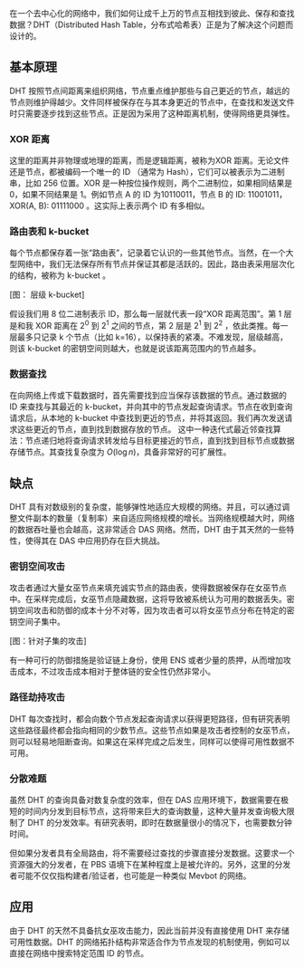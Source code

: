 在一个去中心化的网络中，我们如何让成千上万的节点互相找到彼此、保存和查找数据？DHT（Distributed Hash Table，分布式哈希表）正是为了解决这个问题而设计的。

## 基本原理

DHT 按照节点间距离来组织网络，节点重点维护那些与自己更近的节点，越远的节点则维护得越少。文件同样被保存在与其本身更近的节点中，在查找和发送文件时只需要逐步找到这些节点。正是因为采用了这种距离机制，使得网络更具弹性。

### XOR 距离

这里的距离并非物理或地理的距离，而是逻辑距离，被称为XOR 距离。无论文件还是节点，都被编码一个唯一的 ID （通常为 Hash），它们可以被表示为二进制串，比如 256 位置。XOR 是一种按位操作规则，两个二进制位，如果相同结果是 0，如果不同结果是 1。例如节点 A 的 ID 为10110011，节点 B 的 ID: 11001011，XOR(A, B): 01111000 。这实际上表示两个 ID 有多相似。

### 路由表和 k-bucket

每个节点都保存着一张“路由表”，记录着它认识的一些其他节点。当然，在一个大型网络中，我们无法保存所有节点并保证其都是活跃的。因此，路由表采用层次化的结构，被称为 k-bucket 。

[图： 层级 k-bucket]

假设我们用 8 位二进制表示 ID，那么每一层就代表一段“XOR 距离范围”。第 1 层是和我 XOR 距离在 $2^0$ 到 $2^1$ 之间的节点，第 2 层是 $2^1$ 到 $2^2$ ，依此类推。每一层最多只记录 k 个节点（比如 k=16），以保持表的紧凑。不难发现，层级越高，则该 k-bucket 的密钥空间则越大，也就是说该距离范围内的节点越多。

### 数据查找

在向网络上传或下载数据时，首先需要找到应当保存该数据的节点。通过数据的 ID 来查找与其最近的 k-bucket，并向其中的节点发起查询请求。节点在收到查询请求后，从本地的 k-bucket 中查找到更近的节点，并将其返回。我们再次发送请求这些更近的节点，直到找到数据存放的节点。
这中一种迭代式最近邻查找算法：节点递归地将查询请求转发给与目标更接近的节点，直到找到目标节点或数据存储节点。其查找复杂度为 $O(\log n)$，具备非常好的可扩展性。

## 缺点

DHT 具有对数级别的复杂度，能够弹性地适应大规模的网络。并且，可以通过调整文件副本的数量（复制率）来自适应网络规模的增长。当网络规模越大时，网络的数据吞吐量也会越高，这非常适合 DAS 网络。然而，DHT 由于其天然的一些特性，使得其在 DAS 中应用扔存在巨大挑战。

### 密钥空间攻击

攻击者通过大量女巫节点来填充诚实节点的路由表，使得数据被保存在女巫节点中。在采样完成后，女巫节点隐藏数据，这将导致被系统认为可用的数据丢失。密钥空间攻击和防御的成本十分不对等，因为攻击者可以将女巫节点分布在特定的密钥空间子集中。

[图：针对子集的攻击]

有一种可行的防御措施是验证链上身份，使用 ENS 或者少量的质押，从而增加攻击成本，不过攻击成本相对于整体链的安全性仍然非常小。

### 路径劫持攻击

DHT 每次查找时，都会向数个节点发起查询请求以获得更短路径，但有研究表明这些路径最终都会指向相同的少数节点。这些节点如果是攻击者控制的女巫节点，则可以轻易地阻断查询。如果这在采样完成之后发生，同样可以使得可用性数据不可用。

### 分散难题

虽然 DHT 的查询具备对数复杂度的效率，但在 DAS 应用环境下，数据需要在极短的时间内分发到目标节点，这将带来巨大的查询数量，这种大量并发查询极大限制了 DHT 的分发效率。有研究表明，即时在数据量很小的情况下，也需要数分钟时间。

但如果分发者具有全局路由，将不需要经过查找的步骤直接分发数据。这要求一个资源强大的分发者，在 PBS 语境下在某种程度上是被允许的。另外，这里的分发者可能不仅仅指构建者/验证者，也可能是一种类似 Mevbot 的网络。

## 应用

由于 DHT 的天然不具备抗女巫攻击能力，因此当前并没有直接使用 DHT 来存储可用性数据。DHT 的网络拓扑结构非常适合作为节点发现的机制使用，例如可以直接在网络中搜索特定范围 ID 的节点。